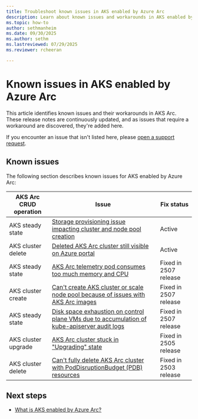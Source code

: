 ```yaml
---
title: Troubleshoot known issues in AKS enabled by Azure Arc
description: Learn about known issues and workarounds in AKS enabled by Arc.
ms.topic: how-to
author: sethmanheim
ms.date: 09/30/2025
ms.author: sethm
ms.lastreviewed: 07/29/2025
ms.reviewer: rcheeran

---
```


# Known issues in AKS enabled by Azure Arc

This article identifies known issues and their workarounds in AKS Arc. These release notes are continuously updated, and as issues that require a workaround are discovered, they're added here.

If you encounter an issue that isn't listed here, please [open a support request](help-support.md).

## Known issues

The following section describes known issues for AKS enabled by Azure Arc:

| AKS Arc CRUD operation | Issue | Fix status |
|------------------------|-------|------------|
| AKS steady state       | [Storage provisioning issue impacting cluster and node pool creation](storage-provision-issue.md)|Active|
| AKS cluster delete     | [Deleted AKS Arc cluster still visible on Azure portal](deleted-cluster-visible.md) | Active |
| AKS steady state       | [AKS Arc telemetry pod consumes too much memory and CPU](telemetry-pod-resources.md) | Fixed in 2507 release  |
| AKS cluster create     | [Can't create AKS cluster or scale node pool because of issues with AKS Arc images](gallery-image-not-usable.md) | Fixed in 2507 release |
| AKS steady state       | [Disk space exhaustion on control plane VMs due to accumulation of kube-apiserver audit logs](kube-apiserver-log-overflow.md) | Fixed in 2507 release |
| AKS cluster upgrade    | [AKS Arc cluster stuck in "Upgrading" state](cluster-upgrade-status.md) | Fixed in 2505 release |
| AKS cluster delete     | [Can't fully delete AKS Arc cluster with PodDisruptionBudget (PDB) resources](delete-cluster-pdb.md) | Fixed in 2503 release |

## Next steps

- [What is AKS enabled by Azure Arc?](aks-overview.md)
